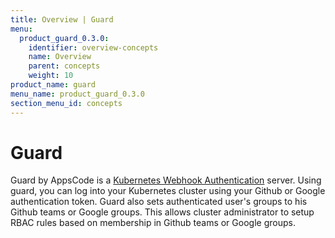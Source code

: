 ```yaml
---
title: Overview | Guard
menu:
  product_guard_0.3.0:
    identifier: overview-concepts
    name: Overview
    parent: concepts
    weight: 10
product_name: guard
menu_name: product_guard_0.3.0
section_menu_id: concepts
---
```


# Guard

 Guard by AppsCode is a [Kubernetes Webhook Authentication](https://kubernetes.io/docs/admin/authentication/#webhook-token-authentication) server. Using guard, you can log into your Kubernetes cluster using your Github or Google authentication token. Guard also sets authenticated user's groups to his Github teams or Google groups. This allows cluster administrator to setup RBAC rules based on membership in Github teams or Google groups.
